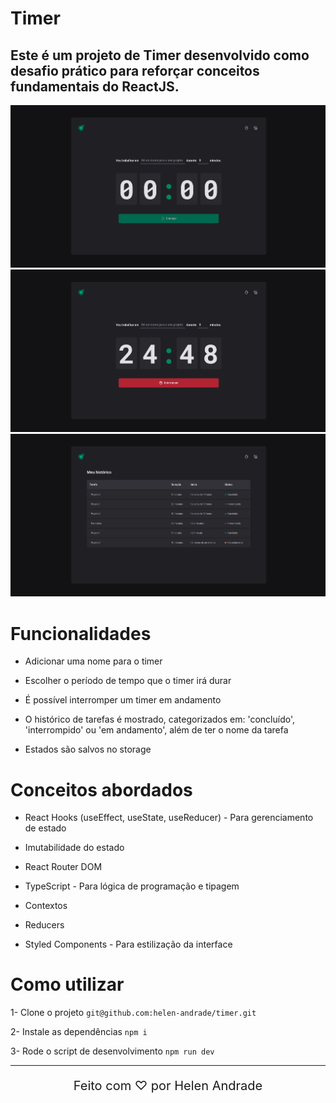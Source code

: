 # Timer

## Este é um projeto de Timer desenvolvido como desafio prático para reforçar conceitos fundamentais do ReactJS. 

<div align="center">
    <img style="width: 800px;" src="./src/assets/1.png">
    <img style="width: 800px;" src="./src/assets/2.png">
    <img style="width: 800px;" src="./src/assets/3.png">
</div>

# Funcionalidades

- Adicionar uma nome para o timer

- Escolher o período de tempo que o timer irá durar

- É possível interromper um timer em andamento

- O histórico de tarefas é mostrado, categorizados em: 'concluído', 'interrompido' ou 'em andamento', além de ter o nome da tarefa 

- Estados são salvos no storage

# Conceitos abordados

- React Hooks (useEffect, useState, useReducer) - Para gerenciamento de estado

- Imutabilidade do estado

- React Router DOM

- TypeScript - Para lógica de programação e tipagem 

- Contextos

- Reducers

- Styled Components - Para estilização da interface

# Como utilizar

1- Clone o projeto
`git@github.com:helen-andrade/timer.git`

2- Instale as dependências
`npm i`

3- Rode o script de desenvolvimento
`npm run dev`

---

<div align="center">
    <p style="font-size: 20px;">Feito com ♡ por Helen Andrade</p>
</div>


